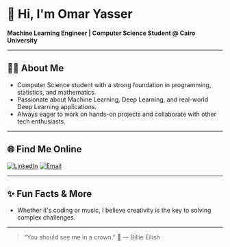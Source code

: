 # 👋 Hi, I'm Omar Yasser

**Machine Learning Engineer | Computer Science Student @ Cairo University**

---

## 👨‍💻 About Me

- Computer Science student with a strong foundation in programming, statistics, and mathematics.
- Passionate about Machine Learning, Deep Learning, and real-world Deep Learning applications.
- Always eager to work on hands-on projects and collaborate with other tech enthusiasts.

---


## 🌐 Find Me Online

[![LinkedIn](https://img.shields.io/badge/LinkedIn-0077B5?style=flat-square&logo=linkedin&logoColor=white)](https://www.linkedin.com/in/omar-yasser-a970a11b2/)
[![Email](https://img.shields.io/badge/Email-D14836?style=flat-square&logo=gmail&logoColor=white)](mailto:yomar.yasser12@gmail.com)

---

## ✨ Fun Facts & More

- Whether it's coding or music, I believe creativity is the key to solving complex challenges.

---

> “You should see me in a crown.” 👑 — Billie Eilish
